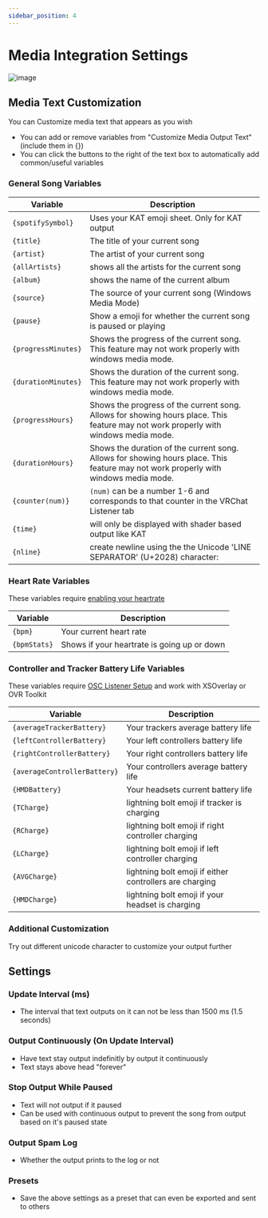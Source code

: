 ```yaml
---
sidebar_position: 4
---
```

# Media Integration Settings

 ![image](https://github.com/VRCWizard/TTS-Voice-Wizard/assets/101527472/b81081df-ce50-4bff-8c47-48a103a56d2d)


## Media Text Customization
You can Customize media text that appears as you wish 
- You can add or remove variables from "Customize Media Output Text" (include them in {})
- You can click the buttons to the right of the text box to automatically add common/useful variables


### General Song Variables
| Variable | Description |
| ------ | ------|
|``{spotifySymbol}`` | Uses your KAT emoji sheet. Only for KAT output |
| ``{title}``| The title of your current song |
| ``{artist}``| The artist of your current song |
| ``{allArtists}``| shows all the artists for the current song |
| ``{album}``| shows the name of the current album |
| ``{source}``| The source of your current song (Windows Media Mode) |
| ``{pause}``|  Show a emoji for whether the current song is paused or playing  |
| ``{progressMinutes}``|     Shows the progress of the current song. This feature may not work properly with windows media mode. |
| ``{durationMinutes}``| Shows the duration of the current song. This feature may not work properly with windows media mode. |
| ``{progressHours}  `` | Shows the progress of the current song. Allows for showing hours place. This feature may not work properly with windows media mode. |
| ``{durationHours}``| Shows the duration of the current song. Allows for showing hours place. This feature may not work properly with windows media mode. |   
| ``{counter(num)}``| ``(num)`` can be a number 1-6 and corresponds to that counter in the VRChat Listener tab|
| ``{time}``| will only be displayed with shader based output like KAT|
| ``{nline}``| create newline using the the Unicode 'LINE SEPARATOR' (U+2028) character: `` `` |


### Heart Rate Variables
These variables require [enabling your heartrate](/docs/HeartRate/HeartRateWithPulsoid)

| Variable | Description |
| ------ | ------|
| ``{bpm}``| Your current heart rate |
| ``{bpmStats}``| Shows if your heartrate is going up or down |

### Controller and Tracker Battery Life Variables
These variables require [OSC Listener Setup](https://github.com/VRCWizard/TTS-Voice-Wizard/wiki/OSC-Listener) and work with XSOverlay or OVR Toolkit

| Variable | Description |
| ------ | ------|
|``{averageTrackerBattery}``| Your trackers average battery life|
| ``{leftControllerBattery}``|Your left controllers battery life|
| ``{rightControllerBattery}``| Your right controllers battery life|
| ``{averageControllerBattery}``|  Your controllers average battery life |
| ``{HMDBattery}`` | Your headsets current battery life|
|``{TCharge}``|  lightning bolt emoji if tracker is charging|
|``{RCharge}`` |   lightning bolt emoji if right controller charging|
| ``{LCharge}``|   lightning bolt emoji if left controller charging |
| ``{AVGCharge}``|  lightning bolt emoji if either controllers are charging |
| ``{HMDCharge}`` | lightning bolt emoji if your headset is charging |


### Additional Customization
Try out different unicode character to customize your output further


## Settings

### Update Interval (ms)
- The interval that text outputs on it can not be less than 1500 ms (1.5 seconds)

### Output Continuously (On Update Interval)
- Have text stay output indefinitly by output it continuously
- Text stays above head "forever"

### Stop Output While Paused
- Text will not output if it paused
- Can be used with continuous output to prevent the song from output based on it's paused state

### Output Spam Log
- Whether the output prints to the log or not

### Presets
- Save the above settings as a preset that can even be exported and sent to others

